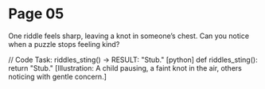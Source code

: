 # Page 05

One riddle feels sharp, leaving a knot in someone’s chest.
Can you notice when a puzzle stops feeling kind?

// Code Task: riddles_sting() → RESULT: "Stub."
[python]
def riddles_sting():
    return "Stub."
[Illustration: A child pausing, a faint knot in the air, others noticing with gentle concern.]
